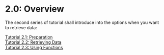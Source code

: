 # 2.0: Overview
The second series of tutorial shall introduce into the options when you want to retrieve data:

[Tutorial 2.1: Preparation](2-1-Preparation.md)  
[Tutorial 2.2: Retrieving Data](2-2-RetrievingData.md)  
[Tutorial 2.3: Using Functions](2-3-UsingFunctions.md)     